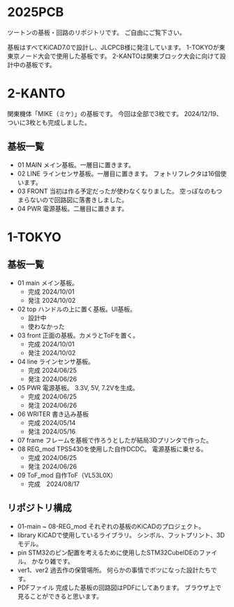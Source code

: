 # 2025PCB
ツートンの基板・回路のリポジトリです。
ご自由にご覧下さい。

基板はすべてKiCAD7.0で設計し、JLCPCB様に発注しています。
1-TOKYOが東東京ノード大会で使用した基板です。
2-KANTOは関東ブロック大会に向けて設計中の基板です。

# 2-KANTO
関東機体「MIKE（ミケ）」の基板です。
今回は全部で3枚です。
2024/12/19、ついに3枚とも完成しました。

## 基板一覧
* 01 MAIN
    メイン基板。一層目に置きます。
* 02 LINE
    ラインセンサ基板。一層目に置きます。
    フォトリフレクタは16個使います。
* 03 FRONT
    当初は作る予定だったが使わなくなりました。
    空っぽなのもつまらないので回路図に落書きしました。
* 04 PWR
    電源基板。二層目に置きます。

# 1-TOKYO

## 基板一覧
* 01 main
    メイン基板。
    * 完成 2024/10/01
    * 発注 2024/10/02
* 02 top
    ハンドルの上に置く基板。UI基板。
    * 設計中
    * 使わなかった
* 03 front
    正面の基板。カメラとToFを置く。
    * 完成 2024/10/01
    * 発注 2024/10/02
* 04 line
    ラインセンサ基板。
    * 完成 2024/06/25
    * 発注 2024/06/26
* 05 PWR
    電源基板。
    3.3V, 5V, 7.2Vを生成。
    * 完成 2024/06/25
    * 発注 2024/06/26
* 06 WRITER
    書き込み基板
    * 完成 2024/05/14
    * 発注 2024/05/16
* 07 frame
    フレームを基板で作ろうとしたが結局3Dプリンタで作った。
* 08 REG_mod
    TPS5430を使用した自作DCDC。
    電源基板に乗せる。
    * 完成 2024/06/25
    * 発注 2024/06/26
* 09 ToF_mod
    自作ToF（VL53L0X）
    * 完成　2024/08/17
## リポジトリ構成
* 01-main ~ 08-REG_mod 
    それぞれの基板のKiCADのプロジェクト。
* library
    KiCADで使用しているライブラリ。
    シンボル、フットプリント、3Dモデル。
* pin
    STM32のピン配置を考えるために使用したSTM32CubeIDEのファイル。
    かなり雑です。
* ver1、ver2
    過去作の保管場所。
    何らかの事情でボツになった設計たちです。
* PDFファイル
    完成した基板の回路図はPDFにしてあります。
    ブラウザ上で見ることができると思います。

